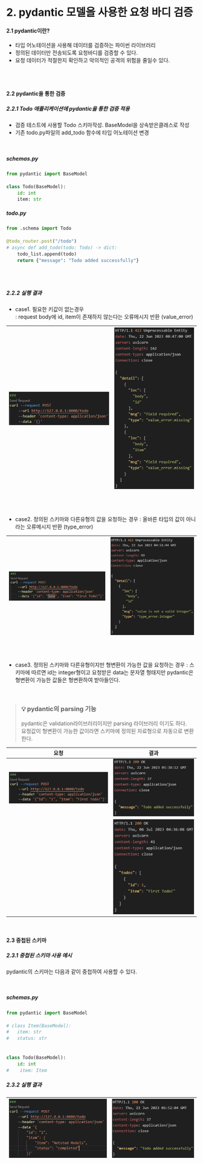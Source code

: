 # 2. pydantic 모델을 사용한 요청 바디 검증
#### 2.1 pydantic이란?
- 타입 어노테이션을 사용해 데이터를 검증하는 파이썬 라이브러리
- 정의된 데이터만 전송되도록 요청바디를 검증할 수 있다.
- 요청 데이터가 적절한지 확인하고 악의적인 공격의 위험을 줄일수 있다.
    
<br/>
<br/>

#### 2.2 pydantic을 통한 검증
##### 2.2.1 Todo 애플리케이션에 pydantic을 통한 검증 적용
- 검증 테스트에 사용할 Todo 스키마작성. BaseModel을 상속받은클래스로 작성
- 기존 todo.py파일의 add_todo 함수에 타입 어노테이션 변경
<br/>

##### schemas.py
```python
from pydantic import BaseModel

class Todo(BaseModel):
    id: int
    item: str
```

##### todo.py
```python
from .schema import Todo

@todo_router.post("/todo")
# async def add_todo(todo: Todo) -> dict:
    todo_list.append(todo)
    return {"message": "Todo added successfully"}
```

<br/>
<br/>

##### 2.2.2 실행 결과

- case1. 필요한 키값이 없는경우  
  : request body에 id, item이 존재하지 않는다는 오류메시지 반환 (value_error)

| ![Alt text](img/ch2_image1.png) | ![Alt text](img/ch2_image2.png) |
| ------------------------------- | ------------------------------- |

<br/>
<br/>

- case2. 정의된 스키마와 다른유형의 값을 요청하는 경우
  : 올바른 타입의 값이 아니라는 오류메시지 반환 (type_error)

| ![Alt text](img/ch2_image3.png) | ![Alt text](img/ch2_image4.png) |
| ------------------------------- | ------------------------------- |

<br/>
<br/>

- case3. 정의된 스키마와 다른유형이지만 형변환이 가능한 값을 요청하는 경우
  : 스키마에 따르면 id는 integer형이고 요청받은 data는 문자열 형태지만
  pydantic은 형변환이 가능한 값들은 형변환하여 받아들인다.

<br/>

 >### 💡 pydantic의 parsing 기능
 >pydantic은 validation라이브러리이지만 parsing 라이브러리 이기도 하다.<br/>
 >요청값이 형변환이 가능한 값이라면 스키마에 정의된 자료형으로 자동으로 변환한다.

| 요청                            | 결과                            |
| ------------------------------- | ------------------------------- |
| ![Alt text](img/ch2_image5.png) | ![Alt text](img/ch2_image6.png) |
|                                 | ![Alt text](img/ch2_image9.png) |

<br/>

#### 2.3 중첩된 스키마
##### 2.3.1 중첩된 스키마 사용 예시
pydantic의 스키마는 다음과 같이 중첩하여 사용할 수 있다.

<br />

##### schemas.py
```python
from pydantic import BaseModel

# class Item(BaseModel):
#   item: str
#   status: str


class Todo(BaseModel):
    id: int
#    item: Item
```

##### 2.3.2 실행 결과
| ![Alt text](img/ch2_image7.png) | ![Alt text](img/ch2_image8.png) |
| ------------------------------- | ------------------------------- |

